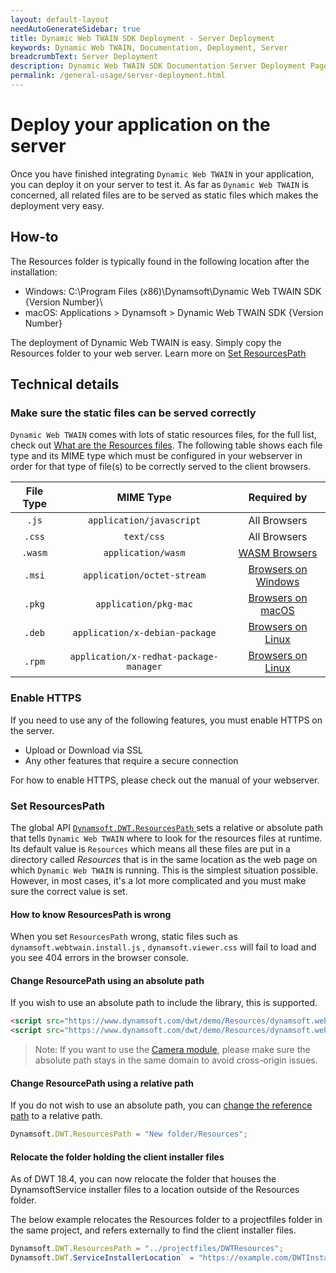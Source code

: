 ```yaml
---
layout: default-layout
needAutoGenerateSidebar: true
title: Dynamic Web TWAIN SDK Deployment - Server Deployment
keywords: Dynamic Web TWAIN, Documentation, Deployment, Server
breadcrumbText: Server Deployment
description: Dynamic Web TWAIN SDK Documentation Server Deployment Page
permalink: /general-usage/server-deployment.html
---
```


# Deploy your application on the server

Once you have finished integrating `Dynamic Web TWAIN` in your application, you can deploy it on your server to test it. As far as `Dynamic Web TWAIN` is concerned, all related files are to be served as static files which makes the deployment very easy.

## How-to

The Resources folder is typically found in the following location after the installation:

- Windows: C:\Program Files (x86)\Dynamsoft\Dynamic Web TWAIN SDK {Version Number}\
- macOS: Applications > Dynamsoft > Dynamic Web TWAIN SDK {Version Number}

The deployment of Dynamic Web TWAIN is easy. Simply copy the Resources folder to your web server. Learn more on [Set ResourcesPath](#set-resourcespath)

## Technical details

### Make sure the static files can be served correctly

`Dynamic Web TWAIN` comes with lots of static resources files, for the full list, check out [What are the Resources files]({{site.faq}}what-are-the-resources-files.html). The following table shows each file type and its MIME type which must be configured in your webserver in order for that type of file(s) to be correctly served to the client browsers.

| File Type | MIME Type | Required by |
|:-:|:-:|:-:|
| `.js` | `application/javascript` | All Browsers |
| `.css` | `text/css` | All Browsers |
| `.wasm` | `application/wasm` | [WASM Browsers]({{site.getstarted}}Platform.html#wasm-browsers) |
| `.msi` | `application/octet-stream` | [Browsers on Windows]({{site.getstarted}}Platform.html#browsers-on-windows) |
| `.pkg` | `application/pkg-mac` | [Browsers on macOS]({{site.getstarted}}Platform.html#browsers-on-macos) |
| `.deb` | `application/x-debian-package` | [Browsers on Linux]({{site.getstarted}}Platform.html#browsers-on-linux) |
| `.rpm` | `application/x-redhat-package-manager` | [Browsers on Linux]({{site.getstarted}}Platform.html#browsers-on-linux) |

### Enable HTTPS

If you need to use any of the following features, you must enable HTTPS on the server.

* Upload or Download via SSL
* Any other features that require a secure connection

For how to enable HTTPS, please check out the manual of your webserver.

### Set ResourcesPath

The global API [ `Dynamsoft.DWT.ResourcesPath` ]({{site.info}}api/Dynamsoft_WebTwainEnv.html#resourcespath) sets a relative or absolute path that tells `Dynamic Web TWAIN` where to look for the resources files at runtime. Its default value is `Resources` which means all these files are put in a directory called *Resources* that is in the same location as the web page on which `Dynamic Web TWAIN` is running. This is the simplest situation possible. However, in most cases, it's a lot more complicated and you must make sure the correct value is set.

#### How to know ResourcesPath is wrong

When you set `ResourcesPath` wrong, static files such as `dynamsoft.webtwain.install.js` , `dynamsoft.viewer.css` will fail to load and you see 404 errors in the browser console.

#### Change ResourcePath using an absolute path

If you wish to use an absolute path to include the library, this is supported.

``` html
<script src="https://www.dynamsoft.com/dwt/demo/Resources/dynamsoft.webtwain.initiate.js"></script>
<script src="https://www.dynamsoft.com/dwt/demo/Resources/dynamsoft.webtwain.config.js"></script>
```

> Note: If you want to use the [Camera module]({{site.indepth}}features/Input.html#use-mediadevices-cameras), please make sure the absolute path stays in the same domain to avoid cross-origin issues.

#### Change ResourcePath using a relative path

If you do not wish to use an absolute path, you can [change the reference path]({{site.faq}}change-reference-path.html) to a relative path.

```javascript
Dynamsoft.DWT.ResourcesPath = "New folder/Resources";
```

#### Relocate the folder holding the client installer files

As of DWT 18.4, you can now relocate the folder that houses the DynamsoftService installer files to a location outside of the Resources folder.

The below example relocates the Resources folder to a projectfiles folder in the same project, and refers externally to find the client installer files.

```javascript
Dynamsoft.DWT.ResourcesPath = "../projectfiles/DWTResources";
Dynamsoft.DWT.ServiceInstallerLocation` = "https://example.com/DWTInstallers";
```

